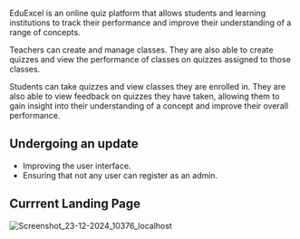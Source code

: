 
EduExcel is an online quiz platform that allows students and learning institutions to track their performance and improve their understanding of a range of concepts. 

Teachers can create and manage classes. They are also able to create quizzes and view the performance of classes on quizzes assigned to those classes.

Students can take quizzes and view classes they are enrolled in. They are also able to view feedback on quizzes they have taken, allowing them to gain insight into their understanding of a concept and improve their overall performance.

## Undergoing an update

- Improving the user interface.
- Ensuring that not any user can register as an admin.

## Currrent Landing Page

![Screenshot_23-12-2024_10376_localhost](https://github.com/user-attachments/assets/03103eb1-ae5f-4ecc-8f7e-878e9cc46d53)









